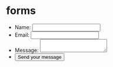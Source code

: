 # forms
<form action="/my-handling-form-page" method="post">
  <ul>
    <li>
      <label for="name">Name:</label>
      <input type="text" id="name" name="user_name" />
    </li>
    <li>
      <label for="mail">Email:</label>
      <input type="email" id="mail" name="user_email" />
    </li>
    <li>
      <label for="msg">Message:</label>
      <textarea id="msg" name="user_message"></textarea>
    </li>
    <li class="button">
      <button type="submit">Send your message</button>
    </li>
  </ul>
</form>
